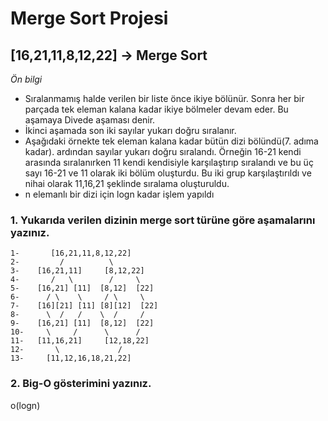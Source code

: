 ﻿# Merge Sort Projesi

## [16,21,11,8,12,22] -> Merge Sort

*Ön bilgi*

 * Sıralanmamış halde verilen bir liste önce ikiye bölünür. Sonra her bir parçada tek eleman kalana
kadar ikiye bölmeler devam eder. Bu aşamaya Divede aşaması denir.
 * İkinci aşamada son iki sayılar yukarı doğru sıralanır.
 * Aşağıdaki örnekte tek eleman kalana kadar bütün dizi bölündü(7. adıma kadar). 
ardından sayılar yukarı doğru sıralandı. Örneğin 16-21 kendi arasında sıralanırken
11 kendi kendisiyle karşılaştırıp sıralandı ve bu üç sayı 16-21 ve 11 olarak iki
bölüm oluşturdu. Bu iki grup karşılaştırıldı ve nihai olarak 11,16,21 şeklinde 
sıralama oluşturuldu. 
 * n elemanlı bir dizi için logn kadar işlem yapıldı


### 1.  Yukarıda verilen dizinin merge sort türüne göre aşamalarını yazınız.

``` 
1-       [16,21,11,8,12,22]
2-         /          \
3-    [16,21,11]     [8,12,22]
4-       /   \        /     \
5-    [16,21] [11]  [8,12]  [22]
6-      / \    \     / \     \
7-    [16][21] [11] [8][12]  [22]
8-      \  /   /    \  /     /
9-    [16,21] [11]  [8,12]  [22]
10-     \     /      \      / 
11-   [11,16,21]     [12,18,22]
12-       \             / 
13-     [11,12,16,18,21,22]

```
### 2.  Big-O gösterimini yazınız.

 o(logn)
